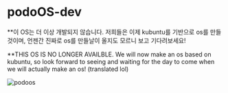 # podoOS-dev
**이 OS는 더 이상 개발되지 않습니다. 저희들은 이제 kubuntu를 기반으로 os를 만들것이며, 언젠간 진짜로 os를 만들날이 올지도 모르니 보고 기다려보세요!

**THIS OS IS NO LONGER AVAILBLE. We will now make an os based on kubuntu, so look forward to seeing and waiting for the day to come when we will actually make an os! (translated lol)



![podoos](https://user-images.githubusercontent.com/89384053/169796232-50b0aa8f-4d19-4589-a3d2-41c8eec2390b.png)
